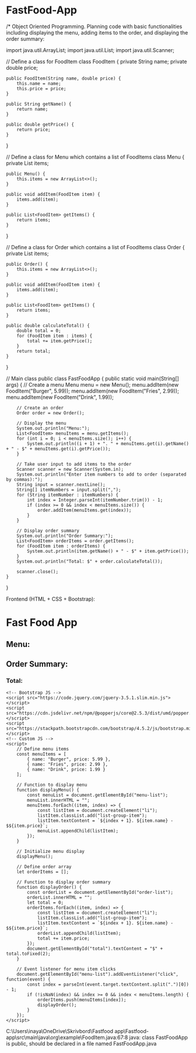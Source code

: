 # FastFood-App
/* Object Oriented Programming. Planning code with basic functionalities including displaying the menu, adding items to the order, and displaying the order summary:

import java.util.ArrayList;
import java.util.List;
import java.util.Scanner;

// Define a class for FoodItem
class FoodItem {
    private String name;
    private double price;

    public FoodItem(String name, double price) {
        this.name = name;
        this.price = price;
    }

    public String getName() {
        return name;
    }

    public double getPrice() {
        return price;
    }
}

// Define a class for Menu which contains a list of FoodItems
class Menu {
    private List<FoodItem> items;

    public Menu() {
        this.items = new ArrayList<>();
    }

    public void addItem(FoodItem item) {
        items.add(item);
    }

    public List<FoodItem> getItems() {
        return items;
    }
}

// Define a class for Order which contains a list of FoodItems
class Order {
    private List<FoodItem> items;

    public Order() {
        this.items = new ArrayList<>();
    }

    public void addItem(FoodItem item) {
        items.add(item);
    }

    public List<FoodItem> getItems() {
        return items;
    }

    public double calculateTotal() {
        double total = 0;
        for (FoodItem item : items) {
            total += item.getPrice();
        }
        return total;
    }
}

// Main class
public class FastFoodApp {
    public static void main(String[] args) {
        // Create a menu
        Menu menu = new Menu();
        menu.addItem(new FoodItem("Burger", 5.99));
        menu.addItem(new FoodItem("Fries", 2.99));
        menu.addItem(new FoodItem("Drink", 1.99));

        // Create an order
        Order order = new Order();

        // Display the menu
        System.out.println("Menu:");
        List<FoodItem> menuItems = menu.getItems();
        for (int i = 0; i < menuItems.size(); i++) {
            System.out.println((i + 1) + ". " + menuItems.get(i).getName() + " - $" + menuItems.get(i).getPrice());
        }

        // Take user input to add items to the order
        Scanner scanner = new Scanner(System.in);
        System.out.println("Enter item numbers to add to order (separated by commas):");
        String input = scanner.nextLine();
        String[] itemNumbers = input.split(",");
        for (String itemNumber : itemNumbers) {
            int index = Integer.parseInt(itemNumber.trim()) - 1;
            if (index >= 0 && index < menuItems.size()) {
                order.addItem(menuItems.get(index));
            }
        }

        // Display order summary
        System.out.println("Order Summary:");
        List<FoodItem> orderItems = order.getItems();
        for (FoodItem item : orderItems) {
            System.out.println(item.getName() + " - $" + item.getPrice());
        }
        System.out.println("Total: $" + order.calculateTotal());

        scanner.close();
    }
}

Frontend (HTML + CSS + Bootstrap):
<!DOCTYPE html>
<html lang="en">
<head>
    <meta charset="UTF-8">
    <meta name="viewport" content="width=device-width, initial-scale=1.0">
    <title>Fast Food App</title>
    <!-- Bootstrap CSS -->
    <link href="https://stackpath.bootstrapcdn.com/bootstrap/4.5.2/css/bootstrap.min.css" rel="stylesheet">
    <style>
        /* Add custom CSS here */
    </style>
</head>
<body>
    <div class="container">
        <h1>Fast Food App</h1>
        <h2>Menu:</h2>
        <ul id="menu-list" class="list-group">
            <!-- Menu items will be dynamically added here -->
        </ul>
        <h2>Order Summary:</h2>
        <ul id="order-list" class="list-group">
            <!-- Order items will be dynamically added here -->
        </ul>
        <h3>Total: <span id="total"></span></h3>
    </div>
    
    <!-- Bootstrap JS -->
    <script src="https://code.jquery.com/jquery-3.5.1.slim.min.js"></script>
    <script src="https://cdn.jsdelivr.net/npm/@popperjs/core@2.5.3/dist/umd/popper.min.js"></script>
    <script src="https://stackpath.bootstrapcdn.com/bootstrap/4.5.2/js/bootstrap.min.js"></script>
    <!-- Custom JS -->
    <script>
        // Define menu items
        const menuItems = [
            { name: "Burger", price: 5.99 },
            { name: "Fries", price: 2.99 },
            { name: "Drink", price: 1.99 }
        ];

        // Function to display menu
        function displayMenu() {
            const menuList = document.getElementById("menu-list");
            menuList.innerHTML = "";
            menuItems.forEach((item, index) => {
                const listItem = document.createElement("li");
                listItem.classList.add("list-group-item");
                listItem.textContent = `${index + 1}. ${item.name} - $${item.price}`;
                menuList.appendChild(listItem);
            });
        }

        // Initialize menu display
        displayMenu();

        // Define order array
        let orderItems = [];

        // Function to display order summary
        function displayOrder() {
            const orderList = document.getElementById("order-list");
            orderList.innerHTML = "";
            let total = 0;
            orderItems.forEach((item, index) => {
                const listItem = document.createElement("li");
                listItem.classList.add("list-group-item");
                listItem.textContent = `${index + 1}. ${item.name} - $${item.price}`;
                orderList.appendChild(listItem);
                total += item.price;
            });
            document.getElementById("total").textContent = "$" + total.toFixed(2);
        }

        // Event listener for menu item clicks
        document.getElementById("menu-list").addEventListener("click", function(event) {
            const index = parseInt(event.target.textContent.split(".")[0]) - 1;
            if (!isNaN(index) && index >= 0 && index < menuItems.length) {
                orderItems.push(menuItems[index]);
                displayOrder();
            }
        });
    </script>
</body>
</html>
C:\Users\inaya\OneDrive\Skrivbord\Fastfood app\Fastfood-app\src\main\java\org\example\FoodItem.java:67:8
java: class FastFoodApp is public, should be declared in a file named FastFoodApp.java
